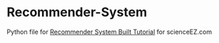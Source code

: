 # Recommender-System
Python file for <a href="https://www.scienceez.com/?p=82&preview=true">Recommender System Built Tutorial</a> for <a>scienceEZ.com</a>
